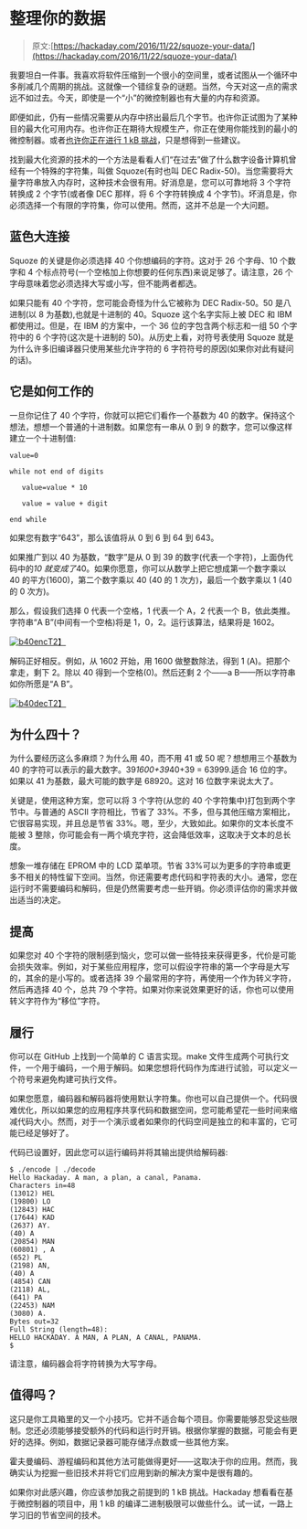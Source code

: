 # 整理你的数据

> 原文:[https://hackaday.com/2016/11/22/squoze-your-data/](https://hackaday.com/2016/11/22/squoze-your-data/)

我要坦白一件事。我喜欢将软件压缩到一个很小的空间里，或者试图从一个循环中多削减几个周期的挑战。这就像一个错综复杂的谜题。当然，今天对这一点的需求远不如过去。今天，即使是一个“小”的微控制器也有大量的内存和资源。

即便如此，仍有一些情况需要从内存中挤出最后几个字节。也许你正试图为了某种目的最大化可用内存。也许你正在期待大规模生产，你正在使用你能找到的最小的微控制器。或者[也许你正在进行 1 kB 挑战](http://hackaday.com/2016/11/21/step-up-to-the-1-kb-challenge/)，只是想得到一些建议。

找到最大化资源的技术的一个方法是看看人们“在过去”做了什么数字设备计算机曾经有一个特殊的字符集，叫做 Squoze(有时也叫 DEC Radix-50)。当您需要将大量字符串放入内存时，这种技术会很有用。好消息是，您可以可靠地将 3 个字符转换成 2 个字节(或者像 DEC 那样，将 6 个字符转换成 4 个字节)。坏消息是，你必须选择一个有限的字符集，你可以使用。然而，这并不总是一个大问题。

## 蓝色大连接

Squoze 的关键是你必须选择 40 个你想编码的字符。这对于 26 个字母、10 个数字和 4 个标点符号(一个空格加上你想要的任何东西)来说足够了。请注意，26 个字母意味着您必须选择大写或小写，但不能两者都选。

如果只能有 40 个字符，您可能会奇怪为什么它被称为 DEC Radix-50。50 是八进制(以 8 为基数),也就是十进制的 40。Squoze 这个名字实际上被 DEC 和 IBM 都使用过。但是，在 IBM 的方案中，一个 36 位的字包含两个标志和一组 50 个字符中的 6 个字符(这次是十进制的 50)。从历史上看，对符号表使用 Squoze 就是为什么许多旧编译器只使用某些允许字符的 6 字符符号的原因(如果你对此有疑问的话)。

## 它是如何工作的

一旦你记住了 40 个字符，你就可以把它们看作一个基数为 40 的数字。保持这个想法，想想一个普通的十进制数。如果您有一串从 0 到 9 的数字，您可以像这样建立一个十进制值:

```
value=0

while not end of digits

   value=value * 10

   value = value + digit

end while
```

如果您有数字“643”，那么该值将从 0 到 6 到 64 到 643。

如果推广到以 40 为基数，“数字”是从 0 到 39 的数字(代表一个字符)，上面伪代码中的*10 就变成了*40。如果你愿意，你可以从数学上把它想成第一个数字乘以 40 的平方(1600)，第二个数字乘以 40 (40 的 1 次方)，最后一个数字乘以 1 (40 的 0 次方)。

那么，假设我们选择 0 代表一个空格，1 代表一个 A，2 代表一个 B，依此类推。字符串“A B”(中间有一个空格)将是 1，0，2。运行该算法，结果将是 1602。

[![b40enc](../Images/a5d9cdbb43c45ae4362aff5abfc3719b.png)T2】](https://hackaday.com/wp-content/uploads/2016/11/b40enc.png)

解码正好相反。例如，从 1602 开始，用 1600 做整数除法，得到 1 (A)。把那个拿走，剩下 2。除以 40 得到一个空格(0)。然后还剩 2 个——a B——所以字符串如你所愿是“A B”。

[![b40dec](../Images/34bd064862395a2878ba86e2a686d760.png)T2】](https://hackaday.com/wp-content/uploads/2016/11/b40dec.png)

## 为什么四十？

为什么要经历这么多麻烦？为什么用 40，而不用 41 或 50 呢？想想用三个基数为 40 的字符可以表示的最大数字。39*1600+39*40+39 = 63999.适合 16 位的字。如果以 41 为基数，最大可能的数字是 68920。这对 16 位数字来说太大了。

关键是，使用这种方案，您可以将 3 个字符(从您的 40 个字符集中)打包到两个字节中。与普通的 ASCII 字符相比，节省了 33%。不多，但与其他压缩方案相比，它很容易实现，并且总是节省 33%。嗯，至少，大致如此。如果你的文本长度不能被 3 整除，你可能会有一两个填充字符，这会降低效率，这取决于文本的总长度。

想象一堆存储在 EPROM 中的 LCD 菜单项。节省 33%可以为更多的字符串或更多不相关的特性留下空间。当然，你还需要考虑代码和字符表的大小。通常，您在运行时不需要编码和解码，但是仍然需要考虑一些开销。你必须评估你的需求并做出适当的决定。

## 提高

如果您对 40 个字符的限制感到恼火，您可以做一些特技来获得更多，代价是可能会损失效率。例如，对于某些应用程序，您可以假设字符串的第一个字母是大写的，其余的是小写的。或者选择 39 个最常用的字符，再使用一个作为转义字符，然后再选择 40 个，总共 79 个字符。如果对你来说效果更好的话，你也可以使用转义字符作为“移位”字符。

## 履行

你可以在 GitHub 上找到一个简单的 C 语言实现。make 文件生成两个可执行文件，一个用于编码，一个用于解码。如果您想将代码作为库进行试验，可以定义一个符号来避免构建可执行文件。

如果您愿意，编码器和解码器将使用默认字符集。你也可以自己提供一个。代码很难优化，所以如果您的应用程序共享代码和数据空间，您可能希望花一些时间来缩减代码大小。然而，对于一个演示或者如果你的代码空间是独立的和丰富的，它可能已经足够好了。

代码已设置好，因此您可以运行编码并将其输出提供给解码器:

```
$ ./encode | ./decode
Hello Hackaday. A man, a plan, a canal, Panama.
Characters in=48
(13012) HEL
(19800) LO 
(12843) HAC
(17644) KAD
(2637) AY.
(40) A 
(20854) MAN
(60801) , A
(652) PL
(2198) AN,
(40) A 
(4854) CAN
(2118) AL,
(641) PA
(22453) NAM
(3080) A. 
Bytes out=32
Full String (length=48):
HELLO HACKADAY. A MAN, A PLAN, A CANAL, PANAMA. 
$
```

请注意，编码器会将字符转换为大写字母。

## 值得吗？

这只是你工具箱里的又一个小技巧。它并不适合每个项目。你需要能够忍受这些限制。您还必须能够接受额外的代码和运行时开销。根据你掌握的数据，可能会有更好的选择。例如，数据记录器可能存储浮点数或一些其他方案。

霍夫曼编码、游程编码和其他方法可能做得更好——这取决于你的应用。然而，我确实认为挖掘一些旧技术并将它们应用到新的解决方案中是很有趣的。

如果你对此感兴趣，你应该参加我之前提到的 1 kB 挑战。Hackaday 想看看在基于微控制器的项目中，用 1 kB 的编译二进制极限可以做些什么。试一试，一路上学习旧的节省空间的技术。